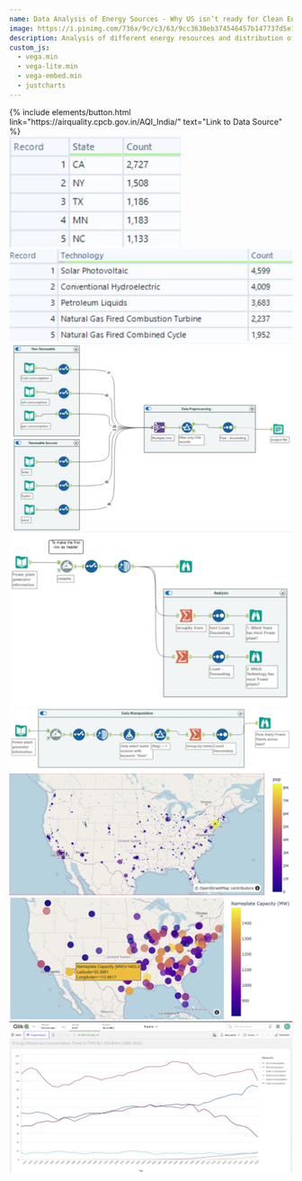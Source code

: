 ```yaml
---
name: Data Analysis of Energy Sources - Why US isn’t ready for Clean Energy
image: https://i.pinimg.com/736x/9c/c3/63/9cc3630eb374546457b147737d5e1e66.jpg
description: Analysis of different energy resources and distribution of energy plants in US
custom_js:
  - vega.min
  - vega-lite.min
  - vega-embed.min
  - justcharts
---
```


<div class="right">
{% include elements/button.html link="https://airquality.cpcb.gov.in/AQI_India/" text="Link to Data Source" %}
</div>
<img src="../assets/images/fig29.png" alt="image"/>
<img src="../assets/images/fig30.png" alt="image"/>
<img src="../assets/images/fig31.png" alt="image"/>
<img src="../assets/images/fig32.png" alt="image"/>
<img src="../assets/images/fig33.png" alt="image"/>
<img src="../assets/images/x1.png" alt="image"/>
<img src="../assets/images/x2.png" alt="image"/>
<img src="../assets/images/x3.png" alt="image"/>

